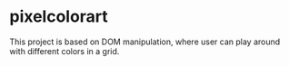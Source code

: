# pixelcolorart

This project is based on DOM manipulation, where user can play around with different colors in a grid.
